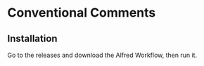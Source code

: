 # Conventional Comments

## Installation

Go to the releases and download the Alfred Workflow, then run it.
